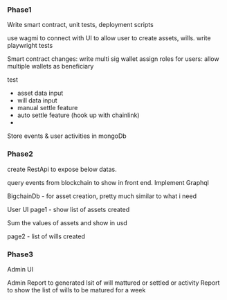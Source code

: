 ### Phase1

Write smart contract, unit tests, deployment scripts

use wagmi to connect with UI to allow user to create assets, wills.
write playwright tests 

Smart contract changes:
write multi sig wallet
assign roles for users:
allow multiple wallets as beneficiary

test 
- asset data input
- will data input
- manual settle feature
- auto settle feature (hook up with chainlink)
- 

Store events & user activities in mongoDb

### Phase2

create RestApi to expose below datas.


query events from blockchain to show in front end.
Implement Graphql

BigchainDb - for asset creation, pretty much similar to what i need

User UI 
page1 - show list of assets created

Sum the values of assets and show in usd

page2 - list of wills created

### Phase3

Admin UI

Admin
Report to generated lsit of will mattured or settled or activity
Report to show the list of wills to be matured for a week


